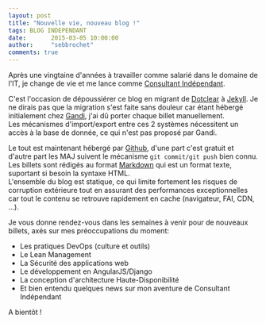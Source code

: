 ```yaml
---
layout: post
title: "Nouvelle vie, nouveau blog !"
tags: BLOG INDEPENDANT
date:       2015-03-05 10:00:00
author:     "sebbrochet"
comments: true
---
```


Après une vingtaine d'années à travailler comme salarié dans le domaine de l'IT, je change de vie et me lance comme [Consultant Indépendant](http://cloudenza.com).  

C'est l'occasion de dépoussiérer ce blog en migrant de [Dotclear](http://dotclear.org/) à [Jekyll](http://jekyllrb.com/). Je ne dirais pas que la migration s'est faite sans douleur car étant hébergé initialement chez [Gandi](https://www.gandi.net/), j'ai dû porter chaque billet manuellement.  
Les mécanismes d'import/export entre ces 2 systèmes nécessitent un accès à la base de donnée, ce qui n'est pas proposé par Gandi.  

Le tout est maintenant hébergé par [Github](https://github.com/), d'une part c'est gratuit et d'autre part les MAJ suivent le mécanisme ```git commit/git push``` bien connu.  
Les billets sont rédigés au format [Markdown](http://fr.wikipedia.org/wiki/Markdown) qui est un format texte, suportant si besoin la syntaxe HTML.  
L'ensemble du blog est statique, ce qui limite fortement les risques de corruption extérieure tout en assurant des performances exceptionnelles car tout le contenu se retrouve rapidement en cache (navigateur, FAI, CDN, ...).  

Je vous donne rendez-vous dans les semaines à venir pour de nouveaux billets, axés sur mes préoccupations du moment:  

* Les pratiques DevOps (culture et outils)
* Le Lean Management
* La Sécurité des applications web
* Le développement en AngularJS/Django
* La conception d'architecture Haute-Disponibilité
* Et bien entendu quelques news sur mon aventure de Consultant Indépendant

A bientôt !